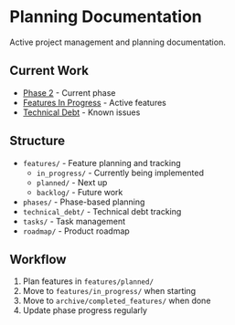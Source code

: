 # Planning Documentation

Active project management and planning documentation.

## Current Work
- [Phase 2](phases/phase_2/README.md) - Current phase
- [Features In Progress](features/in_progress/) - Active features
- [Technical Debt](technical_debt/) - Known issues

## Structure
- `features/` - Feature planning and tracking
  - `in_progress/` - Currently being implemented
  - `planned/` - Next up
  - `backlog/` - Future work
- `phases/` - Phase-based planning
- `technical_debt/` - Technical debt tracking
- `tasks/` - Task management
- `roadmap/` - Product roadmap

## Workflow
1. Plan features in `features/planned/`
2. Move to `features/in_progress/` when starting
3. Move to `archive/completed_features/` when done
4. Update phase progress regularly
